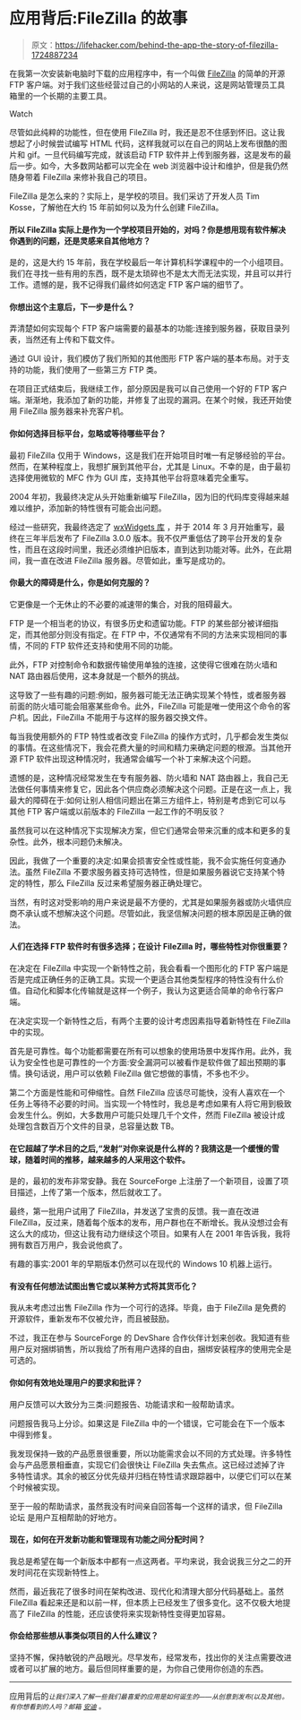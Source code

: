 # 应用背后:FileZilla 的故事

> 原文：<https://lifehacker.com/behind-the-app-the-story-of-filezilla-1724887234>

在我第一次安装新电脑时下载的应用程序中，有一个叫做 [FileZilla](https://filezilla-project.org/) 的简单的开源 FTP 客户端。对于我们这些经营过自己的小网站的人来说，这是网站管理员工具箱里的一个长期的主要工具。

Watch

尽管如此纯粹的功能性，但在使用 FileZilla 时，我还是忍不住感到怀旧。这让我想起了小时候尝试编写 HTML 代码，这样我就可以在自己的网站上发布很酷的图片和 gif。一旦代码编写完成，就该启动 FTP 软件并上传到服务器，这是发布的最后一步。如今，大多数网站都可以完全在 web 浏览器中设计和维护，但是我仍然随身带着 FileZilla 来修补我自己的项目。

FileZilla 是怎么来的？实际上，是学校的项目。我们采访了开发人员 Tim Kosse，了解他在大约 15 年前如何以及为什么创建 FileZilla。

#### 所以 FileZilla 实际上是作为一个学校项目开始的，对吗？你是想用现有软件解决你遇到的问题，还是灵感来自其他地方？

是的，这是大约 15 年前，我在学校最后一年计算机科学课程中的一个小组项目。我们在寻找一些有用的东西，既不是太琐碎也不是太大而无法实现，并且可以并行工作。遗憾的是，我不记得我们最终如何选定 FTP 客户端的细节了。

#### 你想出这个主意后，下一步是什么？

弄清楚如何实现每个 FTP 客户端需要的最基本的功能:连接到服务器，获取目录列表，当然还有上传和下载文件。

通过 GUI 设计，我们模仿了我们所知的其他图形 FTP 客户端的基本布局。对于支持的功能，我们使用了一些第三方 FTP 类。

在项目正式结束后，我继续工作，部分原因是我可以自己使用一个好的 FTP 客户端。渐渐地，我添加了新的功能，并修复了出现的漏洞。在某个时候，我还开始使用 FileZilla 服务器来补充客户机。

#### 你如何选择目标平台，忽略或等待哪些平台？

最初 FileZilla 仅用于 Windows，这是我们在开始项目时唯一有足够经验的平台。然而，在某种程度上，我想扩展到其他平台，尤其是 Linux。不幸的是，由于最初选择使用微软的 MFC 作为 GUI 库，支持其他平台将意味着完全重写。

2004 年初，我最终决定从头开始重新编写 FileZilla，因为旧的代码库变得越来越难以维护，添加新的特性很有可能会出问题。

经过一些研究，我最终选定了 [wxWidgets 库](https://www.wxwidgets.org/) ，并于 2014 年 3 月开始重写，最终在三年半后发布了 FileZilla 3.0.0 版本。我不仅严重低估了跨平台开发的复杂性，而且在这段时间里，我还必须维护旧版本，直到达到功能对等。此外，在此期间，我一直在改进 FileZilla 服务器。尽管如此，重写是成功的。

#### 你最大的障碍是什么，你是如何克服的？

它更像是一个无休止的不必要的减速带的集合，对我的阻碍最大。

FTP 是一个相当老的协议，有很多历史和遗留功能。FTP 的某些部分被详细指定，而其他部分则没有指定。在 FTP 中，不仅通常有不同的方法来实现相同的事情，不同的 FTP 软件还支持和使用不同的功能。

此外，FTP 对控制命令和数据传输使用单独的连接，这使得它很难在防火墙和 NAT 路由器后使用，这本身就是一个额外的挑战。

这导致了一些有趣的问题:例如，服务器可能无法正确实现某个特性，或者服务器前面的防火墙可能会阻塞某些命令。此外，FileZilla 可能是唯一使用这个命令的客户机。因此，FileZilla 不能用于与这样的服务器交换文件。

每当我使用额外的 FTP 特性或者改变 FileZilla 的操作方式时，几乎都会发生类似的事情。在这些情况下，我会花费大量的时间和精力来确定问题的根源。当其他开源 FTP 软件出现这种情况时，我通常会编写一个补丁来解决这个问题。

遗憾的是，这种情况经常发生在专有服务器、防火墙和 NAT 路由器上，我自己无法做任何事情来修复它，因此各个供应商必须解决这个问题。正是在这一点上，我最大的障碍在于:如何让别人相信问题出在第三方组件上，特别是考虑到它可以与其他 FTP 客户端或以前版本的 FileZilla 一起工作的不明反驳？

虽然我可以在这种情况下实现解决方案，但它们通常会带来沉重的成本和更多的复杂性。此外，根本问题仍未解决。

因此，我做了一个重要的决定:如果会损害安全性或性能，我不会实施任何变通办法。虽然 FileZilla 不要求服务器支持可选特性，但是如果服务器说它支持某个特定的特性，那么 FileZilla 反过来希望服务器正确处理它。

当然，有时这对受影响的用户来说是最不方便的，尤其是如果服务器或防火墙供应商不承认或不想解决这个问题。尽管如此，我坚信解决问题的根本原因是正确的做法。

#### 人们在选择 FTP 软件时有很多选择；在设计 FileZilla 时，哪些特性对你很重要？

在决定在 FileZilla 中实现一个新特性之前，我会看看一个图形化的 FTP 客户端是否是完成正确任务的正确工具。实现一个更适合其他类型程序的特性没有什么价值。自动化和脚本化传输就是这样一个例子，我认为这更适合简单的命令行客户端。

在决定实现一个新特性之后，有两个主要的设计考虑因素指导着新特性在 FileZilla 中的实现。

首先是可靠性。每个功能都需要在所有可以想象的使用场景中发挥作用。此外，我认为安全性也是可靠性的一个方面:安全漏洞可以被看作是软件做了超出预期的事情。换句话说，用户可以依赖 FileZilla 做它想做的事情，不多也不少。

第二个方面是性能和可伸缩性。自然 FileZilla 应该尽可能快，没有人喜欢在一个任务上等待不必要的时间。当实现一个特性时，我总是考虑如果有人将它用到极致会发生什么。例如，大多数用户可能只处理几千个文件，然而 FileZilla 被设计成处理包含数百万个文件的目录，总容量达数 TB。

#### 在它超越了学术目的之后,“发射”对你来说是什么样的？我猜这是一个缓慢的雪球，随着时间的推移，越来越多的人采用这个软件。

是的，最初的发布非常安静。我在 SourceForge 上注册了一个新项目，设置了项目描述，上传了第一个版本，然后就收工了。

最终，第一批用户试用了 FileZilla，并发送了宝贵的反馈。我一直在改进 FileZilla，反过来，随着每个版本的发布，用户群也在不断增长。我从没想过会有这么大的成功，但这让我有动力继续这个项目。如果有人在 2001 年告诉我，我将拥有数百万用户，我会说他疯了。

有趣的事实:2001 年的早期版本仍然可以在现代的 Windows 10 机器上运行。

#### 有没有任何想法试图出售它或以某种方式将其货币化？

我从未考虑过出售 FileZilla 作为一个可行的选择。毕竟，由于 FileZilla 是免费的开源软件，重新发布不仅被允许，而且被鼓励。

不过，我正在参与 SourceForge 的 DevShare 合作伙伴计划来创收。我知道有些用户反对捆绑销售，所以我给了所有用户选择的自由，捆绑安装程序的使用完全是可选的。

#### 你如何有效地处理用户的要求和批评？

用户反馈可以大致分为三类:问题报告、功能请求和一般帮助请求。

问题报告我马上分诊。如果这是 FileZilla 中的一个错误，它可能会在下一个版本中得到修复。

我发现保持一致的产品愿景很重要，所以功能需求会以不同的方式处理。许多特性会与产品愿景相垂直，实现它们会很快让 FileZilla 失去焦点。这已经过滤掉了许多特性请求。其余的被区分优先级并归档在特性请求跟踪器中，以便它们可以在某个时候被实现。

至于一般的帮助请求，虽然我没有时间亲自回答每一个这样的请求，但 FileZilla 论坛 是用户互相帮助的好地方。

#### 现在，如何在开发新功能和管理现有功能之间分配时间？

我总是希望在每一个新版本中都有一点这两者。平均来说，我会说我三分之二的开发时间花在实现新特性上。

然而，最近我花了很多时间在架构改进、现代化和清理大部分代码基础上。虽然 FileZilla 看起来还是和以前一样，但本质上已经发生了很多变化。这不仅极大地提高了 FileZilla 的性能，还应该使将来实现新特性变得更加容易。

#### 你会给那些想从事类似项目的人什么建议？

坚持不懈，保持敏锐的产品眼光。尽早发布，经常发布，找出你的关注点需要改进或者可以扩展的地方。最后但同样重要的是，为你自己使用你创造的东西。

* * *

应用背后的[<small></small>](http://lifehacker.com/behindtheapp)*<small>*让我们深入了解一些我们最喜爱的应用是如何诞生的——从创意到发布(以及其他)。有你想看到的人吗？邮箱*</small> [<small>*安迪*</small>](mailto:andy@lifehacker.com) <small>*。*</small>*